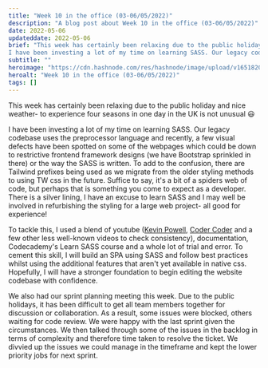 ```yaml
---
title: "Week 10 in the office (03-06/05/2022)"
description: "A blog post about Week 10 in the office (03-06/05/2022)"
date: 2022-05-06
updateddate: 2022-05-06
brief: "This week has certainly been relaxing due to the public holiday and nice weather- to experience four seasons in one day in the UK is not unusual 😃
I have been investing a lot of my time on learning SASS. Our legacy codebase uses the preprocessor lan..."
subtitle: ""
heroimage: "https://cdn.hashnode.com/res/hashnode/image/upload/v1651820002134/WdaQQeG9n.jpg"
heroalt: "Week 10 in the office (03-06/05/2022)"
tags: []
---
```


This week has certainly been relaxing due to the public holiday and nice weather- to experience four seasons in one day in the UK is not unusual 😃

I have been investing a lot of my time on learning SASS. Our legacy codebase uses the preprocessor language and recently, a few visual defects have been spotted on some of the webpages which could be down to restrictive frontend framework designs (we have Bootstrap sprinkled in there) or the way the SASS is written. To add to the confusion, there are Tailwind prefixes being used as we migrate from the older styling methods to using TW css in the future. Suffice to say, it's a bit of a spiders web of code, but perhaps that is something you come to expect as a developer. There is a silver lining, I have an excuse to learn SASS and I may well be involved in refurbishing the styling for a large web project- all good for experience!

To tackle this, I used a blend of youtube ([Kevin Powell,](https://www.youtube.com/watch?v=o4cECvhrBo8) [Coder Coder](https://www.youtube.com/watch?v=jfMHA8SqUL4&t=1948s) and a few other less well-known videos to check consistency), documentation, Codecademy's Learn SASS course and a whole lot of trial and error. To cement this skill, I will build an SPA using SASS and follow best practices whilst using the additional features that aren't yet available in native css. Hopefully, I will have a stronger foundation to begin editing the website codebase with confidence. 

We also had our sprint planning meeting this week. Due to the public holidays, it has been difficult to get all team members together for discussion or collaboration. As a result, some issues were blocked, others waiting for code review. We were happy with the last sprint given the circumstances. We then talked through some of the issues in the backlog in terms of complexity and therefore time taken to resolve the ticket. We divvied up the issues we could manage in the timeframe and kept the lower priority jobs for next sprint. 